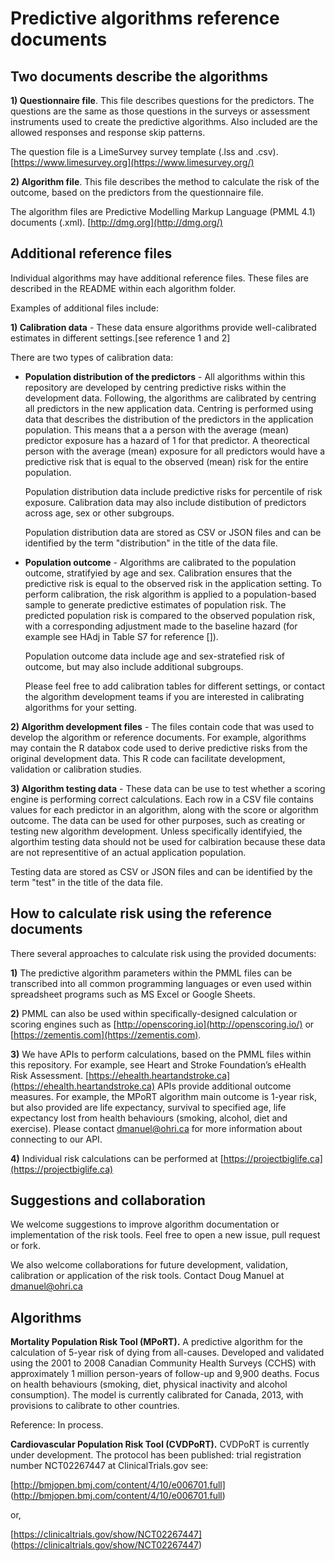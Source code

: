 # Predictive algorithms reference documents

## Two documents describe the algorithms

**1) Questionnaire file**. This file describes questions for the predictors. The questions are the same as those questions in the surveys  or assessment instruments used to create the predictive algorithms. Also included are the allowed responses and response skip patterns.

The question file is a LimeSurvey survey template (.lss and .csv).  [https://www.limesurvey.org](https://www.limesurvey.org/)

**2) Algorithm file**. This file describes the method to calculate the risk of the outcome, based on the predictors from the questionnaire file.

The algorithm files are Predictive Modelling Markup Language (PMML 4.1) documents (.xml). [http://dmg.org](http://dmg.org/)

## Additional reference files

Individual algorithms may have additional reference files. These files are described in the README within each algorithm folder.

Examples of additional files include:

**1) Calibration data** - These data ensure algorithms provide well-calibrated estimates in different settings.[see reference 1 and 2]

There are two types of calibration data:
* **Population distribution of the predictors** - All algorithms within this repository are developed by centring predictive risks within the development data. Following, the algorithms are calibrated by centring all predictors in the new application data. Centring is performed using data that describes the distribution of the predictors in the application population. This means that a a person with the average (mean) predictor exposure has a hazard of 1 for that predictor. A theorectical person with the average (mean) exposure for all predictors would have a predictive risk that is equal to the observed (mean) risk for the entire population.

  Population distribution data include predictive risks for percentile of risk exposure. Calibration data may also include distibution of predictors across age, sex or other subgroups.

  Population distribution data are stored as CSV or JSON files and can be identified by the term "distribution" in the title of the data file.

* **Population outcome** - Algorithms are calibrated to the population outcome, stratifyied by age and sex. Calibration ensures that the predictive risk is equal to the observed risk in the application setting. To perform calibration, the risk algorithm is applied to a population-based sample to generate predictive estimates of population risk. The predicted population risk is compared to the observed population risk, with a corresponding adjustment made to the baseline hazard (for example see HAdj in Table S7 for reference []).

  Population outcome data include age and sex-stratefied risk of outcome, but may also include additional subgroups.

  Please feel free to add calibration tables for different settings, or contact the algorithm development teams if you are interested in calibrating algorithms for your setting.

**2) Algorithm development files** - The files contain code that was used to develop the algorithm or reference documents. For example, algorithms may contain the R databox code used to derive predictive risks from the original development data. This R code can facilitate development, validation or calibration studies.

**3) Algorithm testing data** - These data can be use to test whether a scoring engine is performing correct calculations.  Each row in a CSV file contains values for each predictor in an algorithm, along with the score or algorithm outcome. The data can be used for other purposes, such as creating or testing new algorithm development. Unless specifically identifyied, the algorthim testing data should not be used for calbiration because these data are not representitive of an actual application population.

Testing data are stored as CSV or JSON files and can be identified by the term "test" in the title of the data file.

## How to calculate risk using the reference documents
There several approaches to calculate risk using the provided documents:

**1)** The predictive algorithm parameters within the PMML files can be transcribed into all common programming languages or even used within spreadsheet programs such as MS Excel or Google Sheets.

**2)** PMML can also be used within specifically-designed calculation or scoring engines such as [http://openscoring.io](http://openscoring.io/) or  [https://zementis.com](https://zementis.com).

**3)** We have APIs to perform calculations, based on the PMML files within this repository. For example, see Heart and Stroke Foundation’s eHealth Risk Assessment. [https://ehealth.heartandstroke.ca](https://ehealth.heartandstroke.ca) APIs provide additional outcome measures. For example, the MPoRT algorithm main outcome is 1-year risk, but also provided are life expectancy, survival to specified age, life expectancy lost from health behaviours (smoking, alcohol, diet and exercise).  Please contact dmanuel@ohri.ca for more information about connecting to our API.

**4)** Individual risk calculations can be performed at [https://projectbiglife.ca](https://projectbiglife.ca)

## Suggestions and collaboration
We welcome suggestions to improve algorithm documentation or implementation of the risk tools. Feel free to open a new issue, pull request or fork.

We also welcome collaborations for future development, validation, calibration or application of the risk tools. Contact Doug Manuel at [dmanuel@ohri.ca](mailto:dmanuel@ohri.ca)

## Algorithms

**Mortality Population Risk Tool (MPoRT).** A predictive algorithm for the calculation of 5-year risk of dying from all-causes. Developed and validated using the 2001 to 2008 Canadian Community Health Surveys (CCHS) with approximately 1 million person-years of follow-up and 9,900 deaths. Focus on health behaviours (smoking, diet, physical inactivity and alcohol consumption). The model is currently calibrated for Canada, 2013, with provisions to calibrate to other countries.

Reference: In process.

**Cardiovascular Population Risk Tool (CVDPoRT).** CVDPoRT is currently under development. The protocol has been published: trial registration number NCT02267447 at ClinicalTrials.gov see:

[http://bmjopen.bmj.com/content/4/10/e006701.full] (http://bmjopen.bmj.com/content/4/10/e006701.full)

or,

[https://clinicaltrials.gov/show/NCT02267447] (https://clinicaltrials.gov/show/NCT02267447)
